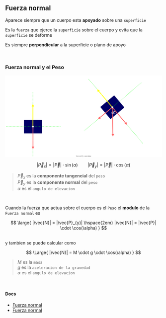 ## Fuerza normal

Aparece siempre que un cuerpo esta **apoyado** sobre una `superficie` 

Es la `fuerza` que ejerce la `superficie` sobre el cuerpo y evita que la `superficie` se deforme

Es siempre **perpendicular** a la superficie o plano de apoyo

<br>

### Fuerza normal y el Peso

![alt](./fuerza-normal.drawio.svg)

$$
|\vec{P}_{x}| = |\vec{P}| \cdot \sin(\alpha)
\hspace{2em}
|\vec{P}_{y}| = |\vec{P}| \cdot \cos(\alpha)
$$

> $\vec{P}_{x}$ es la **componente tangencial** del `peso`
> <br>
> $\vec{P}_{y}$ es la **componente normal** del `peso`
> <br>
> $\alpha$ es el `angulo de elevacion`

<br>

Cuando la fuerza que actua sobre el cuerpo es el `Peso` el **modulo** de la `Fuerza normal` es 

$$
\large{
    |\vec{N}| = |\vec{P}_{y}|
    \hspace{2em}
    |\vec{N}| = |\vec{P}| \cdot \cos(\alpha)
}
$$

<br>
y tambien se puede calcular como

$$
\Large{
    |\vec{N}| = M \cdot g \cdot \cos(\alpha)
}
$$
> $M$ es la `masa`
> <br>
> $g$ es la `aceleracion de la gravedad`
> <br>
> $\alpha$ es el `angulo de elevacion`


<br>

#### Docs

- [Fuerza normal](https://es.wikipedia.org/wiki/Fuerza_normal)
- [Fuerza normal](https://www.fisicalab.com/apartado/fuerza-normal)